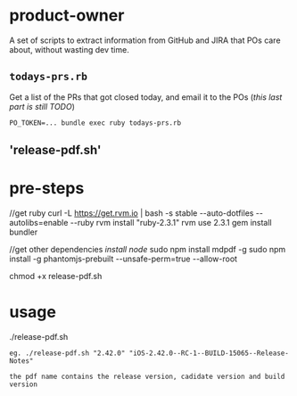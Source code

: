 # product-owner

A set of scripts to extract information from GitHub and JIRA that POs care about, without wasting dev time.

## `todays-prs.rb`

Get a list of the PRs that got closed today, and email it to the POs (_this last part is still TODO_)

```
PO_TOKEN=... bundle exec ruby todays-prs.rb
```


## 'release-pdf.sh'

# pre-steps
//get ruby
curl -L https://get.rvm.io | bash -s stable --auto-dotfiles --autolibs=enable --ruby
rvm install "ruby-2.3.1"
rvm use 2.3.1
gem install bundler

//get other dependencies
*install node*
sudo npm install mdpdf -g
sudo npm install -g phantomjs-prebuilt --unsafe-perm=true  --allow-root


chmod +x  release-pdf.sh
# usage 
./release-pdf.sh <release version> <pdf name> 

	eg. ./release-pdf.sh "2.42.0" "iOS-2.42.0--RC-1--BUILD-15065--Release-Notes" 

	the pdf name contains the release version, cadidate version and build version